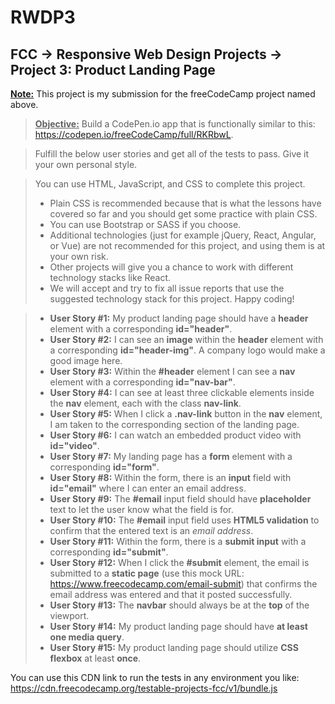 # RWDP3

## FCC -> Responsive Web Design Projects -> Project 3: Product Landing Page

__<u>Note:</u>__ This project is my submission for the freeCodeCamp project named above.

> __<u>Objective:</u>__ Build a CodePen.io app that is functionally similar to this: https://codepen.io/freeCodeCamp/full/RKRbwL.

> Fulfill the below user stories and get all of the tests to pass. Give it your own personal style.

> You can use HTML, JavaScript, and CSS to complete this project. 
> * Plain CSS is recommended because that is what the lessons have covered so far and you should get some practice with plain CSS. 
> * You can use Bootstrap or SASS if you choose. 
> * Additional technologies (just for example jQuery, React, Angular, or Vue) are not recommended for this project, and using them is at your own risk. 
> * Other projects will give you a chance to work with different technology stacks like React. 
> * We will accept and try to fix all issue reports that use the suggested technology stack for this project. Happy coding!

> * __User Story #1:__ My product landing page should have a __header__ element with a corresponding __id="header"__.
> * __User Story #2:__ I can see an __image__ within the __header__ element with a corresponding __id="header-img"__. A company logo would make a good image here.
> * __User Story #3:__ Within the __#header__ element I can see a __nav__ element with a corresponding __id="nav-bar"__.
> * __User Story #4:__ I can see at least three clickable elements inside the __nav__ element, each with the class __nav-link__.
> * __User Story #5:__ When I click a __.nav-link__ button in the __nav__ element, I am taken to the corresponding section of the landing page.
> * __User Story #6:__ I can watch an embedded product video with __id="video"__.
> * __User Story #7:__ My landing page has a __form__ element with a corresponding __id="form"__.
> * __User Story #8:__ Within the form, there is an __input__ field with __id="email"__ where I can enter an email address.
> * __User Story #9:__ The __#email__ input field should have __placeholder__ text to let the user know what the field is for.
> * __User Story #10:__ The __#email__ input field uses __HTML5 validation__ to confirm that the entered text is an _email address_.
> * __User Story #11:__ Within the form, there is a __submit input__ with a corresponding __id="submit"__.
> * __User Story #12:__ When I click the __#submit__ element, the email is submitted to a __static page__ (use this mock URL: https://www.freecodecamp.com/email-submit) that confirms the email address was entered and that it posted successfully.
> * __User Story #13:__ The __navbar__ should always be at the __top__ of the viewport.
> * __User Story #14:__ My product landing page should have __at least one media query__.
> * __User Story #15:__ My product landing page should utilize __CSS flexbox__ at least __once__.

You can use this CDN link to run the tests in any environment you like: https://cdn.freecodecamp.org/testable-projects-fcc/v1/bundle.js